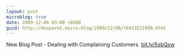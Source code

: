 ```yaml
---
layout: post
microblog: true
date: 2009-12-06 03:00 +0300
guid: http://desparoz.micro.blog/2009/12/06/t6413221990.html
---
```

New Blog Post - Dealing with Complaining Customers. [bit.ly/5sbQsw](http://bit.ly/5sbQsw)

